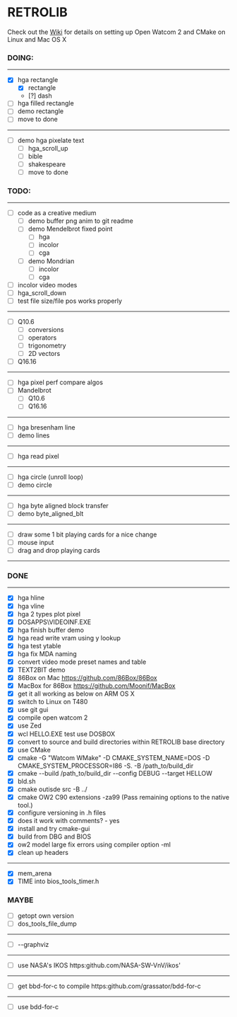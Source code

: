 # RETROLIB
Check out the [Wiki](https://github.com/ifknot/RETROLIB/wiki) for details on setting up Open Watcom 2 and CMake on Linux and Mac OS X

### DOING:
---
- [x] hga rectangle
  - [x] rectangle
  - [?] dash
- [ ] hga filled rectangle
- [ ] demo rectangle
- [ ] move to done
---
- [ ] demo hga pixelate text 
  - [ ] hga_scroll_up
  - [ ] bible
  - [ ] shakespeare
  - [ ] move to done
### TODO:
---
- [ ] code as a creative medium
  - [ ] demo buffer png anim to git readme
  - [ ] demo Mendelbrot fixed point
    - [ ] hga
    - [ ] incolor
    - [ ] cga
  - [ ] demo Mondrian
    - [ ] incolor
    - [ ] cga 
- [ ] incolor video modes
- [ ] hga_scroll_down
- [ ] test file size/file pos works properly
---
- [ ] Q10.6
  - [ ] conversions
  - [ ] operators
  - [ ] trigonometry
  - [ ] 2D vectors 
- [ ] Q16.16 
---
- [ ] hga pixel perf compare algos
- [ ] Mandelbrot
  - [ ] Q10.6
  - [ ] Q16.16 
---
- [ ] hga bresenham line
- [ ] demo lines
---
- [ ] hga read pixel
---
- [ ] hga circle (unroll loop)
- [ ] demo circle
---
- [ ] hga byte aligned block transfer
- [ ] demo byte_aligned_blt
---
- [ ] draw some 1 bit playing cards for a nice change
- [ ] mouse input
- [ ] drag and drop playing cards

---
### DONE
---
- [x] hga hline  
- [x] hga vline
- [x] hga 2 types plot pixel
- [x] DOSAPPS\VIDEOINF.EXE
- [x] hga finish buffer demo
- [x] hga read write vram using y lookup
- [x] hga test ytable
- [x] hga fix MDA naming
- [X] convert video mode preset names and table
- [x] TEXT2BIT demo
- [x] 86Box on Mac https://github.com/86Box/86Box
- [x] MacBox for 86Box https://github.com/Moonif/MacBox
- [x] get it all working as below on ARM OS X
- [x] switch to Linux on T480
- [x] use git gui
- [x] compile open watcom 2
- [x] use Zed
- [x] wcl HELLO.EXE test use DOSBOX
- [x] convert to source and build directories within RETROLIB base directory
- [x] use CMake
- [x] cmake -G "Watcom WMake" -D CMAKE_SYSTEM_NAME=DOS -D CMAKE_SYSTEM_PROCESSOR=I86 -S. -B /path_to/build_dir
- [x] cmake --build /path_to/build_dir --config DEBUG --target HELLOW
- [x] bld.sh
- [x] cmake outisde src -B ../
- [x] cmake OW2 C90 extensions -za99 (Pass remaining options to the native tool.)
- [x] configure versioning in .h files
- [x] does it work with comments? - yes
- [x] install and try cmake-gui
- [x] build from DBG and BIOS
- [x] ow2 model large fix errors using compiler option -ml
- [x] clean up headers

---
- [x] mem_arena
- [x] TIME into bios_tools_timer.h

### MAYBE

- [ ] getopt own version
- [ ] dos_tools_file_dump
---
- [ ] --graphviz

---
- [ ] use NASA's IKOS https:github.com/NASA-SW-VnV/ikos'

---
- [ ] get bbd-for-c to compile https:github.com/grassator/bdd-for-c

---
- [ ] use bdd-for-c


